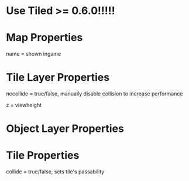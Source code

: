 # Use Tiled >= 0.6.0!!!!! #

# Map Properties #
name = shown ingame

# Tile Layer Properties #
nocollide = true/false, manually disable collision to increase performance

z = viewheight

# Object Layer Properties #

# Tile Properties #
collide = true/false, sets tile's passability
